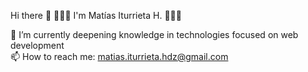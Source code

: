 Hi there 👋
👨🏻‍💻 I'm Matías Iturrieta H. 👨🏻‍💻

🌟 I’m currently deepening knowledge in technologies focused on web development     
📫 How to reach me: matias.iturrieta.hdz@gmail.com
